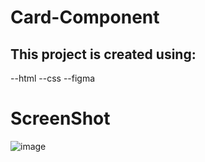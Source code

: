 # Card-Component

## This project is created using:

--html
--css
--figma

# ScreenShot
![image](https://user-images.githubusercontent.com/106325339/216802859-1711ea0c-efd7-435c-870b-fd669249f10b.png)
